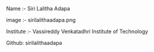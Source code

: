 Name :- Siri Lalitha Adapa

image :- sirilalithaadapa.png

Institute :- Vassireddy Venkatadhri Institute of Technology

Github: sirilalithaadapa
